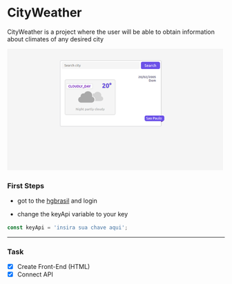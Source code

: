 # CityWeather
CityWeather is a project where the user will be able to obtain information about climates of any desired city

<img src="./img/display.png" width="500">

### First Steps
- got to the [hgbrasil](https://hgbrasil.com/status/weather/) and login

- change the keyApi variable to your key

```javascript
const keyApi = 'insira sua chave aqui';
```

---

### Task
- [x] Create Front-End (HTML)
- [x] Connect API